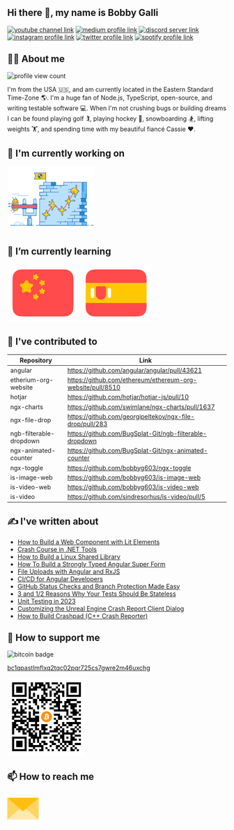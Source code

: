 ## Hi there 👋, my name is Bobby Galli

[![youtube channel link](https://img.shields.io/badge/YouTube-FF0000?style=for-the-badge&logo=youtube&logoColor=white)](https://youtube.com/c/bobbyg603)
[![medium profile link](https://img.shields.io/badge/Medium-12100E?style=for-the-badge&logo=medium&logoColor=white)](https://medium.com/@bobbyg603)
[![discord server link](https://img.shields.io/badge/Discord-7289DA?style=for-the-badge&logo=discord&logoColor=white)](https://discord.gg/K4KjjRV5ve)
[![instagram profile link](https://img.shields.io/badge/Instagram-E4405F?style=for-the-badge&logo=instagram&logoColor=white)](https://instagram.com/bobbyg603)
[![twitter profile link](https://img.shields.io/badge/Twitter-1DA1F2?style=for-the-badge&logo=twitter&logoColor=white)](https://twitter.com/bobbyg603)
[![spotify profile link](https://img.shields.io/badge/Spotify-1ED760?&style=for-the-badge&logo=spotify&logoColor=white)](https://open.spotify.com/user/1268047170?si=70bd315ee3ba4c40)

## 🙋‍♂️ About me

![profile view count](https://komarev.com/ghpvc/?username=bobbyg603)

I'm from the USA 🇺🇸, and am currently located in the Eastern Standard Time-Zone 🌎. I'm a huge fan of Node.js, TypeScript, open-source, and writing testable software 💻. When I'm not crushing bugs or building dreams I can be found playing golf 🏌️, playing hockey 🏒, snowboarding 🏂, lifting weights 🏋️, and spending time with my beautiful fiancé Cassie ❤️.

## 🔭 I'm currently working on

[<img src="assets/bugsplat-slingshot-small.png" alt="bugsplat slingshot" width="200px">](https://github.com/BugSplat-Git)

## 🌱 I’m currently learning

[![chinese flag](assets/chinese-flag-round.svg)](https://www.duolingo.com/profile/bobbyg603)
[![spanish flag](assets/spanish-flag-round.svg)](https://www.duolingo.com/profile/bobbyg603)

## 🔨 I've contributed to

| Repository              | Link                                                       |
|-------------------------|------------------------------------------------------------|
| angular                 | https://github.com/angular/angular/pull/43621              |
| etherium-org-website    | https://github.com/ethereum/ethereum-org-website/pull/8510 |
| hotjar                  | https://github.com/hotjar/hotjar-js/pull/10                |
| ngx-charts              | https://github.com/swimlane/ngx-charts/pull/1637           |
| ngx-file-drop           | https://github.com/georgipeltekov/ngx-file-drop/pull/283   |
| ngb-filterable-dropdown | https://github.com/BugSplat-Git/ngb-filterable-dropdown    |
| ngx-animated-counter    | https://github.com/BugSplat-Git/ngx-animated-counter       |
| ngx-toggle              | https://github.com/bobbyg603/ngx-toggle                    |
| is-image-web            | https://github.com/bobbyg603/is-image-web                  |
| is-video-web            | https://github.com/bobbyg603/is-video-web                  |
| is-video                | https://github.com/sindresorhus/is-video/pull/5            |

## ✍️ I've written about

- [How to Build a Web Component with Lit Elements](https://bobbyg603.medium.com/how-to-build-a-web-component-with-lit-elements-d88684a46e56)
- [Crash Course in .NET Tools](https://levelup.gitconnected.com/crash-course-in-net-tools-b2d84fd5074e)
- [How to Build a Linux Shared Library](https://medium.com/better-programming/how-to-build-a-linux-shared-library-f5b574b0c08e)
- [How To Build a Strongly Typed Angular Super Form](https://betterprogramming.pub/how-to-build-a-strongly-typed-angular-14-super-form-86837965a0e5)
- [File Uploads with Angular and RxJS](https://medium.com/better-programming/file-uploads-with-angular-and-rxjs-34262b3450ae)
- [CI/CD for Angular Developers](https://medium.com/@bobbyg603/ci-cd-for-angular-developers-be9a1485d22b)
- [GitHub Status Checks and Branch Protection Made Easy](https://medium.com/@bobbyg603/github-status-checks-and-branch-protection-made-easy-b70d6d9ffc76)
- [3 and 1/2 Reasons Why Your Tests Should Be Stateless](https://betterprogramming.pub/3-and-1-2-reasons-why-your-tests-should-be-stateless-ad93441705fe)
- [Unit Testing in 2023](https://medium.com/@bobbyg603/unit-testing-software-in-2022-b3ac00962c65)
- [Customizing the Unreal Engine Crash Report Client Dialog](https://www.bugsplat.com/blog/game-dev/customizing-ue4-crash-dialog/)
- [How to Build Crashpad (C++ Crash Reporter)](https://docs.bugsplat.com/introduction/getting-started/integrations/cross-platform/crashpad/how-to-build-google-crashpad)

## 💸 How to support me

![bitcoin badge](https://img.shields.io/badge/Bitcoin-000000?style=for-the-badge&logo=bitcoin&logoColor=white)

[bc1qpastlmflxq2tqc02pqr725cs7gwre2m46uxchg](https://www.blockchain.com/btc/address/bc1qpastlmflxq2tqc02pqr725cs7gwre2m46uxchg)

<img src="assets/bitcoin.png" alt="bitcoin address" width="180px">

## 📫 How to reach me

[<img src="assets/envelope.svg" width="72px">](mailto:bobbyg603@pm.me)
